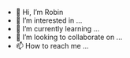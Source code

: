 - 👋 Hi, I’m Robin
- 👀 I’m interested in ...
- 🌱 I’m currently learning ...
- 💞️ I’m looking to collaborate on ...
- 📫 How to reach me ...

<!---
robinbhas/robinbhas is a ✨ special ✨ repository because its `README.md` (this file) appears on your GitHub profile.
You can click the Preview link to take a look at your changes.
--->
